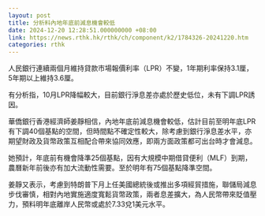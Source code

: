 ```yaml
---
layout: post
title: 分析料內地年底前減息機會較低
date: 2024-12-20 12:28:51.000000000 +08:00
link: https://news.rthk.hk/rthk/ch/component/k2/1784326-20241220.htm
categories: rthk
---
```


人民銀行連續兩個月維持貸款市場報價利率（LPR）不變，1年期利率保持3.1厘，5年期以上維持3.6厘。

有分析指，10月LPR降幅較大，目前銀行淨息差亦處於歷史低位，未有下調LPR誘因。

華僑銀行香港經濟師姜靜相信，內地年底前減息機會較低，估計目前至明年底LPR有下調40個基點的空間，但時間點不確定性較大，除考慮到銀行淨息差水平，亦期望財政及貨幣政策互相配合帶來協同效應，即兩方面政策都可出台時才會減息。

她預計，年底前有機會降準25個基點，因有大規模中期借貸便利（MLF）到期，農曆新年前後亦有加大流動性需要。至於明年有75個基點降準空間。

姜靜又表示，考慮到特朗普下月上任美國總統後或推出多項經貿措施，聯儲局減息步伐審慎，相對內地實施適度寬鬆貨幣政策，兩者息差擴大，為人民幣帶來貶值壓力，預料明年底離岸人民幣或處於7.33兌1美元水平。
